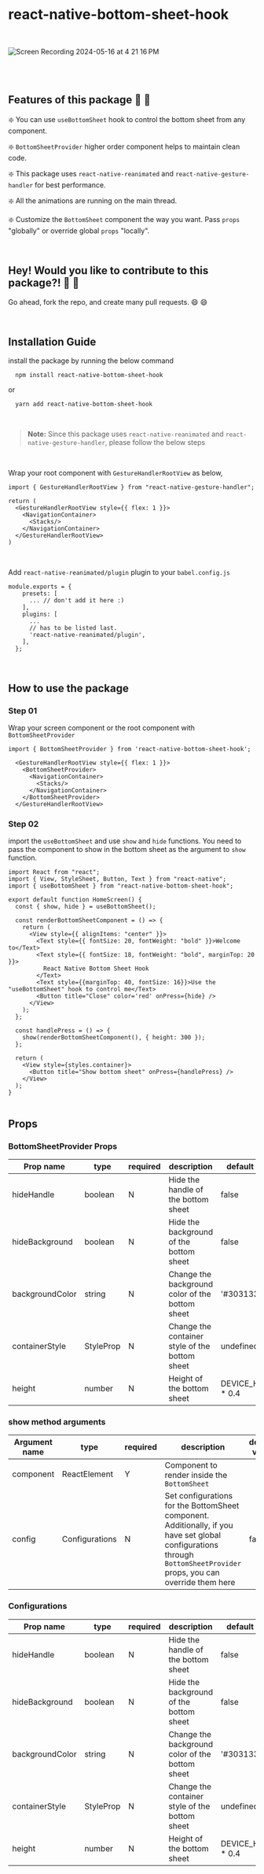 # react-native-bottom-sheet-hook #

<br>

![Screen Recording 2024-05-16 at 4 21 16 PM](https://github.com/Harisene/react-native-bottom-sheet-hook/assets/33250282/c07bbd27-cd82-4f17-8faa-57e2ac7067a9)

<br>
<br>

## Features of this package :star_struck: :star_struck:

:sparkle: You can use ```useBottomSheet``` hook to control the bottom sheet from any component.

:sparkle: ```BottomSheetProvider``` higher order component helps to maintain clean code.

:sparkle: This package uses ```react-native-reanimated``` and ```react-native-gesture-handler``` for best performance.

:sparkle: All the animations are running on the main thread.

:sparkle: Customize the ```BottomSheet``` component the way you want. Pass ```props``` "globally" or override global ```props``` "locally".

<br>

## Hey! Would you like to contribute to this package?! :raised_hands: :handshake:
Go ahead, fork the repo, and create many pull requests. :smile: :smile:

<br>

## Installation Guide ##

install the package by running the below command
```
  npm install react-native-bottom-sheet-hook
```
or
```
  yarn add react-native-bottom-sheet-hook
```
<br>

> **Note:** Since this package uses ```react-native-reanimated``` and ```react-native-gesture-handler```, please follow the below steps

<br>

Wrap your root component with ```GestureHandlerRootView``` as below,

```
import { GestureHandlerRootView } from "react-native-gesture-handler";

return (
  <GestureHandlerRootView style={{ flex: 1 }}>  
    <NavigationContainer>
      <Stacks/>
    </NavigationContainer>
  </GestureHandlerRootView>
)
```

<br>


Add ```react-native-reanimated/plugin``` plugin to your ```babel.config.js```

```
module.exports = {
    presets: [
      ... // don't add it here :)
    ],
    plugins: [
      ...
      // has to be listed last.
      'react-native-reanimated/plugin',
    ],
  };
```

<br>

## How to use the package ##

### Step 01 ###

Wrap your screen component or the root component with ```BottomSheetProvider```

```
import { BottomSheetProvider } from 'react-native-bottom-sheet-hook';

  <GestureHandlerRootView style={{ flex: 1 }}>
    <BottomSheetProvider>
      <NavigationContainer>
        <Stacks/>
      </NavigationContainer>
    </BottomSheetProvider>
  </GestureHandlerRootView>

```

### Step 02 ###

import the ```useBottomSheet``` and use ```show``` and ```hide``` functions.
You need to pass the component to show in the bottom sheet as the argument to ```show``` function.

```
import React from "react";
import { View, StyleSheet, Button, Text } from "react-native";
import { useBottomSheet } from "react-native-bottom-sheet-hook";

export default function HomeScreen() {
  const { show, hide } = useBottomSheet();

  const renderBottomSheetComponent = () => {
    return (
      <View style={{ alignItems: "center" }}>
        <Text style={{ fontSize: 20, fontWeight: "bold" }}>Welcome to</Text>
        <Text style={{ fontSize: 18, fontWeight: "bold", marginTop: 20 }}>
          React Native Bottom Sheet Hook
        </Text>
        <Text style={{marginTop: 40, fontSize: 16}}>Use the "useBottomSheet" hook to control me</Text>
        <Button title="Close" color='red' onPress={hide} />
      </View>
    );
  };

  const handlePress = () => {
    show(renderBottomSheetComponent(), { height: 300 });
  };

  return (
    <View style={styles.container}>
      <Button title="Show bottom sheet" onPress={handlePress} />
    </View>
  );
}


```

## Props ##

### BottomSheetProvider Props ###

Prop name | type | required | description | default value
--- | --- | --- | --- | ---
hideHandle | boolean | N | Hide the handle of the bottom sheet | false
hideBackground | boolean | N | Hide the background of the bottom sheet | false
backgroundColor | string | N | Change the background color of the bottom sheet | '#303133'
containerStyle | StyleProp<ViewStyle> | N | Change the container style of the bottom sheet | undefined
height | number | N | Height of the bottom sheet | DEVICE_HEIGHT * 0.4

### show method arguments ###

Argument name | type | required | description | default value
--- | --- | --- | --- | ---
component | ReactElement | Y | Component to render inside the ```BottomSheet```
config | Configurations | N | Set configurations for the BottomSheet component. Additionally, if you have set global configurations through ```BottomSheetProvider``` props, you can override them here  | false

### Configurations ###

Prop name | type | required | description | default value
--- | --- | --- | --- | ---
hideHandle | boolean | N | Hide the handle of the bottom sheet | false
hideBackground | boolean | N | Hide the background of the bottom sheet | false
backgroundColor | string | N | Change the background color of the bottom sheet | '#303133'
containerStyle | StyleProp<ViewStyle> | N | Change the container style of the bottom sheet | undefined
height | number | N | Height of the bottom sheet | DEVICE_HEIGHT * 0.4



